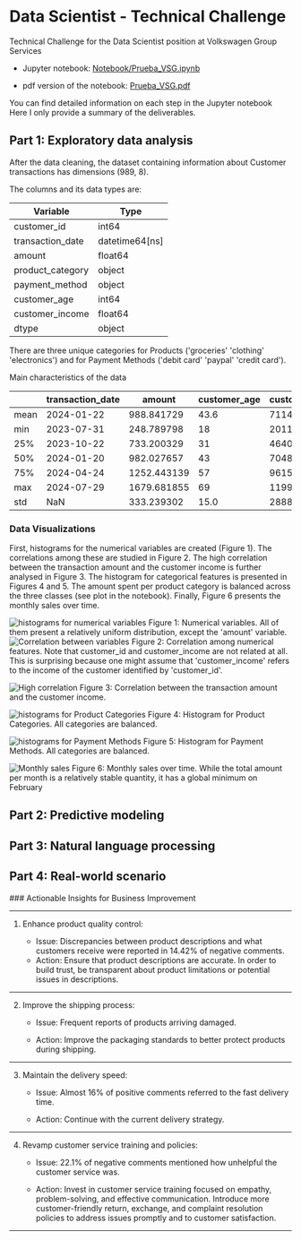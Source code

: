 # Data Scientist - Technical Challenge

Technical Challenge for the Data Scientist position at Volkswagen Group Services

- Jupyter notebook: [Notebook/Prueba_VSG.ipynb](https://github.com/MartinezAgullo/TechChallenge_VGS/blob/main/Notebook/Prueba_VSG.ipynb) 

- pdf version of the notebook: [Prueba_VSG.pdf](https://github.com/MartinezAgullo/TechChallenge_VGS/blob/main/Prueba_VSG.pdf)

You can find detailed information on each step in the Jupyter notebook
Here I only provide a summary of the deliverables.

## Part 1: Exploratory data analysis
After the data cleaning, the dataset containing information about Customer transactions has dimensions (989, 8).

The columns and its data types are:

| Variable                      | Type           |
|-------------------------------|----------------|
| customer_id                   | int64          |
| transaction_date              | datetime64[ns] |
| amount                        | float64        |
| product_category              | object         |
| payment_method                | object         |
| customer_age                  | int64          |
| customer_income               | float64        |
| dtype                         | object         |

There are three unique categories for Products ('groceries' 'clothing' 'electronics') and for Payment Methods ('debit card' 'paypal' 'credit card').

Main characteristics of the data

|      | transaction_date | amount      | customer_age | customer_income |
|------|------------------|-------------|--------------|-----------------|
| mean | 2024-01-22       | 988.841729  | 43.6         | 71141.64        |
| min  | 2023-07-31       | 248.789798  | 18           | 20111.77        |
| 25%  | 2023-10-22       | 733.200329  | 31           | 46407.07        |
| 50%  | 2024-01-20       | 982.027657  | 43           | 70481.60        |
| 75%  | 2024-04-24       | 1252.443139 | 57           | 96152.29        |
| max  | 2024-07-29       | 1679.681855 | 69           | 119941.30       |
| std  | NaN              | 333.239302  | 15.0         | 28889.57        |


### Data Visualizations
First, histograms for the numerical variables are created (Figure 1). The correlations among these are studied in Figure 2. The high correlation between the transaction amount and the customer income is further analysed in Figure 3. The histogram for categorical features is presented in Figures 4 and 5.
The amount spent per product category is balanced across the three classes (see plot in the notebook).
Finally, Figure 6 presents the monthly sales over time.


![histograms for numerical variables](https://github.com/MartinezAgullo/TechChallenge_VGS/blob/main/Images/15_VariableHistos.png)
Figure 1: Numerical variables. All of them present a relatively uniform distribution, except the 'amount' variable.
![Correlation between variables](https://github.com/MartinezAgullo/TechChallenge_VGS/blob/main/Images/11_Correlations.png)
Figure 2: Correlation among numerical features. Note that customer_id and customer_income are not related at all. This is surprising because one might assume that 'customer_income' refers to the income of the customer identified by 'customer_id'.

![High correlation](https://github.com/MartinezAgullo/TechChallenge_VGS/blob/main/Images/12_HighCorrelation.png)
Figure 3: Correlation between the transaction amount and the customer income.


![histograms for Product Categories](https://github.com/MartinezAgullo/TechChallenge_VGS/blob/main/Images/13_Categorical_A.png)
Figure 4: Histogram for Product Categories. All categories are balanced.

![histograms for Payment Methods](https://github.com/MartinezAgullo/TechChallenge_VGS/blob/main/Images/13_Categorical_A.png)
Figure 5: Histogram for Payment Methods. All categories are balanced.

![Monthly sales](https://github.com/MartinezAgullo/TechChallenge_VGS/blob/main/Images/16_TransactionsTime.png)
Figure 6: Monthly sales over time. While the total amount per month is a relatively stable quantity, it has a global minimum on February 


## Part 2: Predictive modeling

## Part 3: Natural language processing

## Part 4: Real-world scenario

### Actionable Insights for Business Improvement

____
1. Enhance product quality control: 
    - Issue: Discrepancies between product descriptions and what customers receive were reported in 14.42% of negative comments.
    <!-- Consistent complaints about poor product quality and items not matching descriptions. This is mentioned in 14.4% of negative comments. -->

    - Action: Ensure that product descriptions are accurate.  In order to build trust, be transparent about product limitations or potential issues in descriptions.
____
2. Improve the shipping process:
    - Issue: Frequent reports of products arriving damaged.

    - Action: Improve the packaging standards to better protect products during shipping.
____
3. Maintain the delivery speed:
    - Issue: Almost 16% of positive comments referred to the fast delivery time.

    - Action: Continue with the current delivery strategy.
    
    
____
4. Revamp customer service training and policies:
    - Issue: 22.1% of negative comments mentioned how unhelpful the customer service was.

    - Action: Invest in customer service training focused on empathy, problem-solving, and effective communication. Introduce more customer-friendly return, exchange, and complaint resolution policies to address issues promptly and to customer satisfaction.
____


